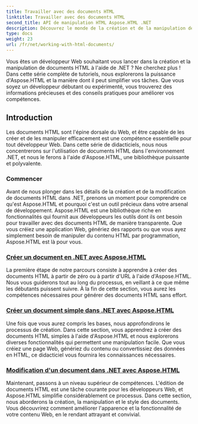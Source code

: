 ```yaml
---
title: Travailler avec des documents HTML
linktitle: Travailler avec des documents HTML
second_title: API de manipulation HTML Aspose.HTML .NET
description: Découvrez le monde de la création et de la manipulation de documents HTML dans .NET avec Aspose.HTML. De la création de documents simples à l'édition approfondie.
type: docs
weight: 23
url: /fr/net/working-with-html-documents/
---
```


Vous êtes un développeur Web souhaitant vous lancer dans la création et la manipulation de documents HTML à l'aide de .NET ? Ne cherchez plus ! Dans cette série complète de tutoriels, nous explorerons la puissance d'Aspose.HTML et la manière dont il peut simplifier vos tâches. Que vous soyez un développeur débutant ou expérimenté, vous trouverez des informations précieuses et des conseils pratiques pour améliorer vos compétences.

## Introduction

Les documents HTML sont l'épine dorsale du Web, et être capable de les créer et de les manipuler efficacement est une compétence essentielle pour tout développeur Web. Dans cette série de didacticiels, nous nous concentrerons sur l'utilisation de documents HTML dans l'environnement .NET, et nous le ferons à l'aide d'Aspose.HTML, une bibliothèque puissante et polyvalente.

### Commencer

Avant de nous plonger dans les détails de la création et de la modification de documents HTML dans .NET, prenons un moment pour comprendre ce qu'est Aspose.HTML et pourquoi c'est un outil précieux dans votre arsenal de développement. Aspose.HTML est une bibliothèque riche en fonctionnalités qui fournit aux développeurs les outils dont ils ont besoin pour travailler avec des documents HTML de manière transparente. Que vous créiez une application Web, génériez des rapports ou que vous ayez simplement besoin de manipuler du contenu HTML par programmation, Aspose.HTML est là pour vous.

### [Créer un document en .NET avec Aspose.HTML](./creating-a-document/)

La première étape de notre parcours consiste à apprendre à créer des documents HTML à partir de zéro ou à partir d'URL à l'aide d'Aspose.HTML. Nous vous guiderons tout au long du processus, en veillant à ce que même les débutants puissent suivre. À la fin de cette section, vous aurez les compétences nécessaires pour générer des documents HTML sans effort.

### [Créer un document simple dans .NET avec Aspose.HTML](./creating-a-simple-document/)

Une fois que vous aurez compris les bases, nous approfondirons le processus de création. Dans cette section, vous apprendrez à créer des documents HTML simples à l'aide d'Aspose.HTML et nous explorerons diverses fonctionnalités qui permettent une manipulation facile. Que vous créiez une page Web, génériez du contenu ou convertissiez des données en HTML, ce didacticiel vous fournira les connaissances nécessaires.

### [Modification d'un document dans .NET avec Aspose.HTML](./editing-a-document/)

Maintenant, passons à un niveau supérieur de compétences. L'édition de documents HTML est une tâche courante pour les développeurs Web, et Aspose.HTML simplifie considérablement ce processus. Dans cette section, nous aborderons la création, la manipulation et le style des documents. Vous découvrirez comment améliorer l'apparence et la fonctionnalité de votre contenu Web, en le rendant attrayant et convivial.